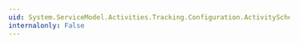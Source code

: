 ```yaml
---
uid: System.ServiceModel.Activities.Tracking.Configuration.ActivityScheduledQueryElement.Properties
internalonly: False
---
```

